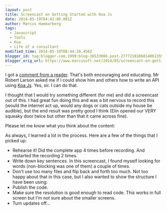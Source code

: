 ```yaml
---
layout: post
title: Screencast on Getting Started with Koa Js
date: 2014-05-19T04:42:00.001Z
author: Marcus Hammarberg
tags:
  - Javascript
  - Tools
  - Koa
  - Life of a consultant
modified_time: 2014-05-19T08:44:20.456Z
blogger_id: tag:blogger.com,1999:blog-36533086.post-2777218186814061355
blogger_orig_url: https://www.marcusoft.net/2014/05/screencast-on-getting-started-with-koa.html
---
```


I got a [comment from a reader](https://www.marcusoft.net/2014/03/mnb-mongoosejs.html). That's both encouraging and educating. Mr Robert Larson asked me if I could show him and others how to write an API using [Koa Js](http://www.koajs.com/). Yes, sir. I can do that.

I thought that I would try something different (for me) and did a screencast out of this. I had great fun doing this and was a bit nervous to record this (would the internet act up, would any dogs or cats outside my house be audible), but the end result was pretty good I think (Elin opened our VERY squeaky door twice but other than that it came across fine).

Please let me know what you think about the content:

As always, I learned a lot in the process. Here are a few of the things that I picked up:

- Rehearse it! Did the complete app 4 times before recording. And restarted the recording 2 times.
- Write down key sentences. In this screencast, I found myself looking for words (non-blocking was one of them) a couple of times.
- Don't use too many files and flip back and forth too much. Not too happy about that in this case, but I also wanted to show the structure I have been using.
- Publish the code.
- Make sure the resolution is good enough to read code. This works in full screen but I'm not sure about the smaller screens.
- Turn updates off...
